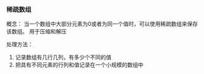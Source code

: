 ### 稀疏数组
概念： 当一个数组中大部分元素为0或者为同一个值时，可以使用稀疏数组来保存该数组。 用于压缩和解压

处理方法：

1. 记录数组有几行几列，有多少个不同的值
2. 把具有不同元素的行列和值记录在一个小规模的数组中
